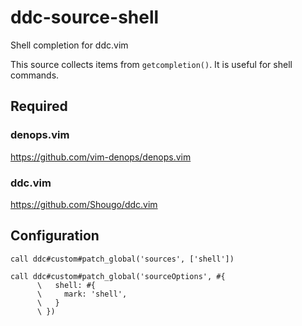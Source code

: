 # ddc-source-shell

Shell completion for ddc.vim

This source collects items from `getcompletion()`. It is useful for shell
commands.

## Required

### denops.vim

https://github.com/vim-denops/denops.vim

### ddc.vim

https://github.com/Shougo/ddc.vim

## Configuration

```vim
call ddc#custom#patch_global('sources', ['shell'])

call ddc#custom#patch_global('sourceOptions', #{
      \   shell: #{
      \     mark: 'shell',
      \   }
      \ })
```
